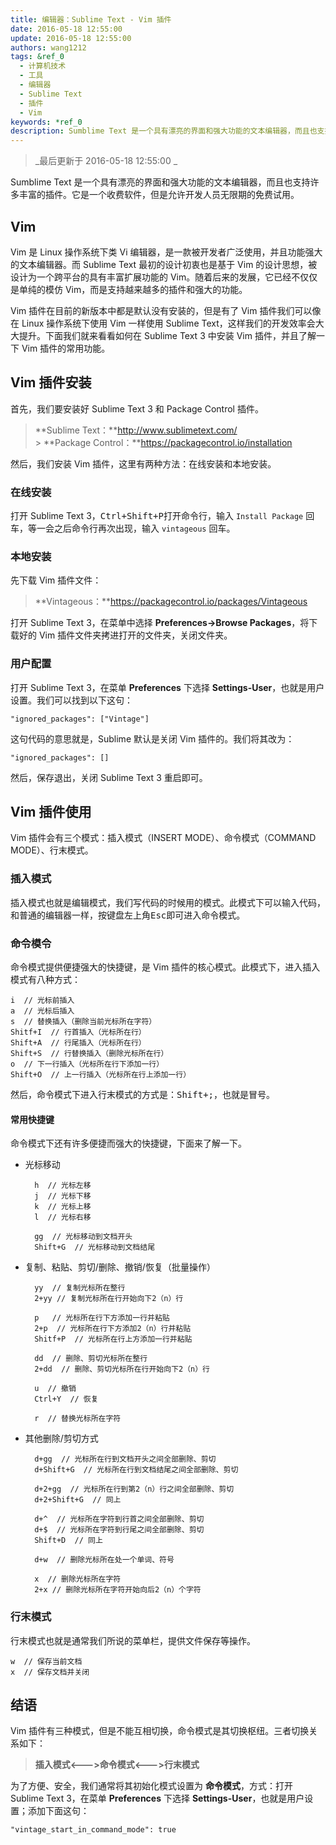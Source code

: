 ```yaml
---
title: 编辑器：Sublime Text - Vim 插件
date: 2016-05-18 12:55:00
update: 2016-05-18 12:55:00
authors: wang1212
tags: &ref_0
  - 计算机技术
  - 工具
  - 编辑器
  - Sublime Text
  - 插件
  - Vim
keywords: *ref_0
description: Sumblime Text 是一个具有漂亮的界面和强大功能的文本编辑器，而且也支持许多丰富的插件。它是一个收费软件，但是允许开发人员无限期的免费试用。
---
```


> _最后更新于 2016-05-18 12:55:00 _

Sumblime Text 是一个具有漂亮的界面和强大功能的文本编辑器，而且也支持许多丰富的插件。它是一个收费软件，但是允许开发人员无限期的免费试用。

<!-- truncate -->

## Vim

Vim 是 Linux 操作系统下类 Vi 编辑器，是一款被开发者广泛使用，并且功能强大的文本编辑器。而 Sublime Text 最初的设计初衷也是基于 Vim 的设计思想，被设计为一个跨平台的具有丰富扩展功能的 Vim。随着后来的发展，它已经不仅仅是单纯的模仿 Vim，而是支持越来越多的插件和强大的功能。

Vim 插件在目前的新版本中都是默认没有安装的，但是有了 Vim 插件我们可以像在 Linux 操作系统下使用 Vim 一样使用 Sublime Text，这样我们的开发效率会大大提升。下面我们就来看看如何在 Sublime Text 3 中安装 Vim 插件，并且了解一下 Vim 插件的常用功能。

## Vim 插件安装

首先，我们要安装好 Sublime Text 3 和 Package Control 插件。

> **Sublime Text：**http://www.sublimetext.com/ <br /> > **Package Control：**https://packagecontrol.io/installation

然后，我们安装 Vim 插件，这里有两种方法：在线安装和本地安装。

### 在线安装

打开 Sublime Text 3，<kbd>Ctrl+Shift+P</kbd>打开命令行，输入 `Install Package` 回车，等一会之后命令行再次出现，输入 `vintageous` 回车。

### 本地安装

先下载 Vim 插件文件：

> **Vintageous：**https://packagecontrol.io/packages/Vintageous

打开 Sublime Text 3，在菜单中选择 **Preferences->Browse Packages**，将下载好的 Vim 插件文件夹拷进打开的文件夹，关闭文件夹。

### 用户配置

打开 Sublime Text 3，在菜单 **Preferences** 下选择 **Settings-User**，也就是用户设置。我们可以找到以下这句：

    "ignored_packages": ["Vintage"]

这句代码的意思就是，Sublime 默认是关闭 Vim 插件的。我们将其改为：

    "ignored_packages": []

然后，保存退出，关闭 Sublime Text 3 重启即可。

## Vim 插件使用

Vim 插件会有三个模式：插入模式（INSERT MODE）、命令模式（COMMAND MODE）、行末模式。

### 插入模式

插入模式也就是编辑模式，我们写代码的时候用的模式。此模式下可以输入代码，和普通的编辑器一样，按键盘左上角<kbd>Esc</kbd>即可进入命令模式。

### 命令模令

命令模式提供便捷强大的快捷键，是 Vim 插件的核心模式。此模式下，进入插入模式有八种方式：

    i  // 光标前插入
    a  // 光标后插入
    s  // 替换插入（删除当前光标所在字符）
    Shitf+I  // 行首插入（光标所在行）
    Shift+A  // 行尾插入（光标所在行）
    Shift+S  // 行替换插入（删除光标所在行）
    o  // 下一行插入（光标所在行下添加一行）
    Shift+O  // 上一行插入（光标所在行上添加一行）

然后，命令模式下进入行末模式的方式是：<kbd>Shift+;</kbd>，也就是冒号。

#### 常用快捷键

命令模式下还有许多便捷而强大的快捷键，下面来了解一下。

- 光标移动

        h  // 光标左移
        j  // 光标下移
        k  // 光标上移
        l  // 光标右移

        gg  // 光标移动到文档开头
        Shift+G  // 光标移动到文档结尾

- 复制、粘贴、剪切/删除、撤销/恢复（批量操作）

        yy  // 复制光标所在整行
        2+yy // 复制光标所在行开始向下2（n）行

        p   // 光标所在行下方添加一行并粘贴
        2+p  // 光标所在行下方添加2（n）行并粘贴
        Shitf+P  // 光标所在行上方添加一行并粘贴

        dd  // 删除、剪切光标所在整行
        2+dd  // 删除、剪切光标所在行开始向下2（n）行

        u  // 撤销
        Ctrl+Y  // 恢复

        r  // 替换光标所在字符

- 其他删除/剪切方式

        d+gg  // 光标所在行到文档开头之间全部删除、剪切
        d+Shift+G  // 光标所在行到文档结尾之间全部删除、剪切

        d+2+gg  // 光标所在行到第2（n）行之间全部删除、剪切
        d+2+Shift+G  // 同上

        d+^  // 光标所在字符到行首之间全部删除、剪切
        d+$  // 光标所在字符到行尾之间全部删除、剪切
        Shift+D  // 同上

        d+w  // 删除光标所在处一个单词、符号

        x  // 删除光标所在字符
        2+x // 删除光标所在字符开始向后2（n）个字符

### 行末模式

行末模式也就是通常我们所说的菜单栏，提供文件保存等操作。

    w  // 保存当前文档
    x  // 保存文档并关闭

## 结语

Vim 插件有三种模式，但是不能互相切换，命令模式是其切换枢纽。三者切换关系如下：

> **插入模式<--->命令模式<--->行末模式**

为了方便、安全，我们通常将其初始化模式设置为 **命令模式**，方式：打开 Sublime Text 3，在菜单 **Preferences** 下选择 **Settings-User**，也就是用户设置；添加下面这句：

    "vintage_start_in_command_mode": true
